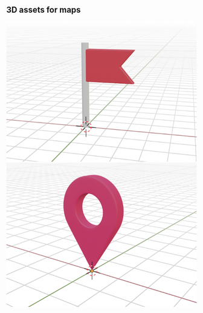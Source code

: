 ## 3D assets for maps

![image of flag](./flag/image.png)
![image of a 3D pinpoint](./pinpoint-v1/image.png)
